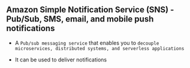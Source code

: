 ## Amazon Simple Notification Service (SNS) - Pub/Sub, SMS, email, and mobile push notifications

- A `Pub/sub messaging service` that enables you to `decouple microservices, distributed systems, and serverless applications`

- It can be used to deliver notifications
